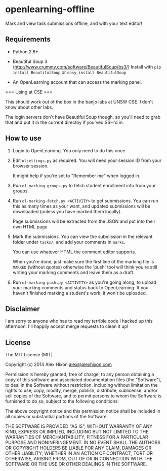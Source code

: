 openlearning-offline
====================

Mark and view task submissions offline, and with your text editor!

Requirements
------------

*   Python 2.6+

*   Beautiful Soup 3 (http://www.crummy.com/software/BeautifulSoup/bs3/)
    Install with `pip install BeautifulSoup` or `easy_install BeautifulSoup`

*   An OpenLearning account that can access the marking panel.

=== Using at CSE ===

This should work out of the box in the banjo labs at UNSW CSE. I don't know
about other labs.

The login servers don't have Beautiful Soup though, so you'll need to grab
that and put it in the current directoy if you'ved SSH'd in.

How to use
----------

1.  Login to OpenLearning. You only need to do this once.

2.  Edit `olsettings.py` as required. You will need your session ID from your
    browser session.

    It might help if you're set to "Remember me" when logged in.

3.  Run `ol-marking-groups.py` to fetch student enrollment info from your
    groups.

4.  Run `ol-marking-fetch.py <ACTIVITY>` to get submissions. You can run this as
    many times as your want, and updated submissions will be downloaded (unless
    you have marked them locally).

    Page submissions will be extracted from the JSON and put into their own HTML
    page.

5.  Mark the submissions. You can view the submission in the relevant folder
    under `tasks/`, and add your comments in `marks`.

    You can use whatever HTML the comment editor supports.

    When you're done, just make sure the first line of the marking file is
    `MARKED` (without quotes) otherwise the 'push' tool will think you're still
    writing your marking comments and leave them as a draft.

6.  Run `ol-marking-push.py <ACTIVITY>` as you're going along, to upload your
    marking comments and status back to OpenLearning. If you haven't finished 
    marking a student's work, it won't be uploaded.

Disclaimer
----------

I am sorry to anyone who has to read my terrible code I hacked up this
afternoon. I'll happily accept merge requests to clean it up!

License
-------

The MIT License (MIT)

Copyright (c) 2014 Alex Hixon <alex@alexhixon.com>

Permission is hereby granted, free of charge, to any person obtaining a copy
of this software and associated documentation files (the "Software"), to deal
in the Software without restriction, including without limitation the rights
to use, copy, modify, merge, publish, distribute, sublicense, and/or sell
copies of the Software, and to permit persons to whom the Software is
furnished to do so, subject to the following conditions:

The above copyright notice and this permission notice shall be included in
all copies or substantial portions of the Software.

THE SOFTWARE IS PROVIDED "AS IS", WITHOUT WARRANTY OF ANY KIND, EXPRESS OR
IMPLIED, INCLUDING BUT NOT LIMITED TO THE WARRANTIES OF MERCHANTABILITY,
FITNESS FOR A PARTICULAR PURPOSE AND NONINFRINGEMENT. IN NO EVENT SHALL THE
AUTHORS OR COPYRIGHT HOLDERS BE LIABLE FOR ANY CLAIM, DAMAGES OR OTHER
LIABILITY, WHETHER IN AN ACTION OF CONTRACT, TORT OR OTHERWISE, ARISING FROM,
OUT OF OR IN CONNECTION WITH THE SOFTWARE OR THE USE OR OTHER DEALINGS IN
THE SOFTWARE.
